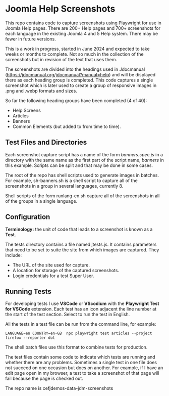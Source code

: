 # Joomla Help Screenshots

This repo contains code to capture screenshots using Playwright for use in
Joomla Help pages. There are 200+ Help pages and 700+ screenshots for each
language in the existing Joomla 4 and 5 Help system. There may be fewer in 
future versions.

This is a work in progress, started in June 2024 and expected to take
weeks or months to complete. Not so much in the collection of the screenshots 
but in revision of the text that uses them.

The screenshots are divided into the headings used in Jdocmanual 
(https://jdocmanual.org/jdocmanual?manual=help) and will be displayed there
as each heading group is completed. This code captures a single screenshot
which is later used to create a group of responsive images in .png and .webp
formats and sizes.

So far the following heading groups have been completed (4 of 40):

* Help Screens
* Articles
* Banners
* Common Elements (but added to from time to time).

## Test Files and Directories

Each screenshot capture script has a name of the form *banners.spec.js* in a 
directory with the same name as the first part of the script name, *banners*
in this example. Scripts can be split and that may be done in some cases.

The root of the repo has shell scripts used to generate images in batches.
For example, sh-banners.sh is a shell script to capture all of the screenshots
in a group in several languages, currently 8.

Shell scripts of the form runlang-en.sh capture all of the screenshots in all
of the groups in a single language.

## Configuration

**Terminology:** the unit of code that leads to a screenshot is known as a 
**Test**.

The tests directory contains a file named jtests.js. It contains parameters 
that need to be set to suite the site from which images are captured. They 
include:

* The URL of the site used for capture.
* A location for storage of the captured screenshots.
* Login credentials for a test Super User.

## Running Tests

For developing tests I use **VSCode** or **VScodium** with the **Playwright 
Test for VSCode** extension. Each test has an icon adjacent the line number 
at the start of the test section. Select to run the test in English.

All the tests in a test file can be run from the command line, for example:
```
LANGUAGE=en COUNTRY=en-GB  npx playwright test articles --project firefox --reporter dot
```
The shell batch files use this format to combine tests for production.

The test files contain some code to indicate which tests are running and 
whether there are any problems. Sometimes a single test in one file does not
succeed on one occasion but does on another. For example, if I have an edit
page open in my browser, a test to take a screenshot of that page will fail
because the page is checked out.

The repo name is cefjdemos-data-jdm-screenshots
